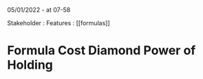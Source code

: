 05/01/2022 - at 07-58

Stakeholder : 
Features : [[formulas]]


# Formula Cost Diamond Power of Holding


